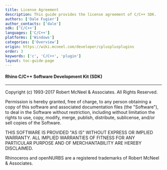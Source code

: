 ```yaml
---
title: License Agreement
description: This guide provides the license agreement of C/C++ SDK.
authors: ['Dale Fugier']
author_contacts: ['dale']
sdk: ['C/C++']
languages: ['C/C++']
platforms: ['Windows']
categories: ['Overview']
origin: https://wiki.mcneel.com/developer/cplusplusplugins
order: 3
keywords: ['c', 'C/C++', 'plugin']
layout: toc-guide-page
---
```


#### Rhino C/C++ Software Development Kit (SDK) 

---

Copyright (c) 1993-2017 Robert McNeel & Associates. All Rights Reserved.

Permission is hereby granted, free of charge, to any person obtaining a copy of this software and associated documentation files (the "Software"), to deal in the Software without restriction, including without limitation the rights to use, copy, modify, merge, publish, distribute, sublicense, and/or sell copies of the Software.

THIS SOFTWARE IS PROVIDED "AS IS" WITHOUT EXPRESS OR IMPLIED WARRANTY. ALL IMPLIED WARRANTIES OF FITNESS FOR ANY PARTICULAR PURPOSE AND OF MERCHANTABILITY ARE HEREBY DISCLAIMED.

Rhinoceros and openNURBS are a registered trademarks of Robert McNeel & Associates.

